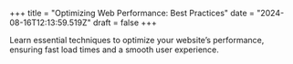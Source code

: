 +++
title = "Optimizing Web Performance: Best Practices"
date = "2024-08-16T12:13:59.519Z"
draft = false
+++

  Learn essential techniques to optimize your website’s performance, ensuring fast load times and a smooth user experience.
        